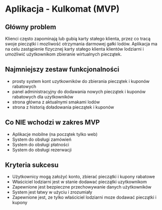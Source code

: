 # Aplikacja -  Kulkomat (MVP)

## Główny problem
Klienci często zapominają lub gubią karty stałego klienta, przez co tracą swoje pieczątki i mozliwość otrzymania darmowej gałki lodów. Aplikacja ma na celu zastąpienie fizycznej karty stałego klienta klientów lodziarni i umożliwić użytkownikom zbieranie wirtualnych pieczątek.

## Najmniejszy zestaw funkcjonalności
- prosty system kont uzytkowników do zbierania pieczątek i kuponów rabatowych
- panel administracyjny do dodawania nowych pieczątek i kuponów rabatowych dla uzytkowników
- strona główna z aktualnymi smakami lodów
- strona z historią doładowania pieczątek i kuponów

## Co NIE wchodzi w zakres MVP
- Aplikacje mobilne (na początek tylko web)
- System do obsługi zamówień
- System do obsługi płatności
- System do obsługi rezerwacji

## Kryteria sukcesu
- Użytkownicy mogą założyć konto, zbierać pieczątki i kupony rabatowe
- Właściciel lodziarni jest w stanie dodawać pieczątki uzytkownikom
- Zapewnione jest bezpieczne przechowywanie danych użytkowników
- System jest łatwy w użyciu i zrozumiały
- Zapewnione jest, ze tylko właściciel lodziarni moze dodawać pieczątki i kupony
